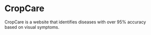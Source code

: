 # CropCare
CropCare is a website that identifies diseases with over 95% accuracy based on visual symptoms.
